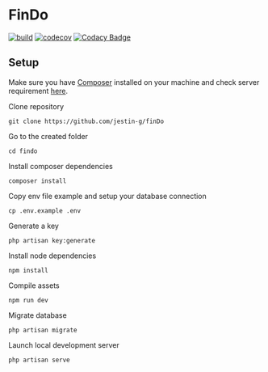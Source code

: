 # FinDo

[![build](https://github.com/jestin-g/finDo/workflows/build/badge.svg)](https://github.com/jestin-g/finDo/actions)
[![codecov](https://codecov.io/gh/jestin-g/finDo/branch/main/graph/badge.svg)](https://codecov.io/gh/jestin-g/finDo)
[![Codacy Badge](https://app.codacy.com/project/badge/Grade/ec052bb76a0047e78c2c0770e0ae9c91)](https://www.codacy.com/gh/jestin-g/finDo/dashboard?utm_source=github.com&amp;utm_medium=referral&amp;utm_content=jestin-g/finDo&amp;utm_campaign=Badge_Grade)

## Setup
Make sure you have [Composer](https://getcomposer.org/) installed on your machine and check server requirement [here](https://laravel.com/docs/7.x/installation#installation).

Clone repository

    git clone https://github.com/jestin-g/finDo

Go to the created folder

    cd findo

Install composer dependencies

    composer install

Copy env file example and setup your database connection

    cp .env.example .env

Generate a key

    php artisan key:generate

Install node dependencies

    npm install
    
Compile assets

    npm run dev
    
Migrate database

    php artisan migrate
    
Launch local development server

    php artisan serve
